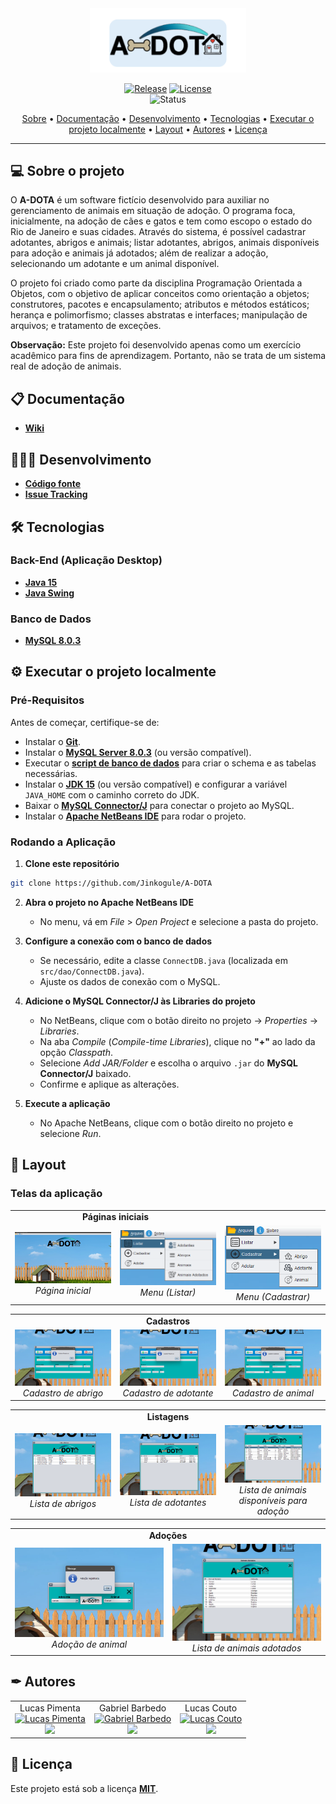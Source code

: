 <div align="center">
<img style="" src="https://github.com/Jinkogule/A-DOTA/blob/main/src/img/logo_readme.png" width="250px;" alt=""/>
<br>

[![Release](https://img.shields.io/github/v/release/Jinkogule/A-DOTA?style=for-the-badge)](https://github.com/Jinkogule/BandejApp/releases)
[![License](https://img.shields.io/github/license/Jinkogule/A-DOTA?style=for-the-badge)](LICENSE)<br>
![Status](https://img.shields.io/badge/STATUS-CONCLU%C3%8DDO%20-brightgreen?style=for-the-badge)
</div>

<p align="center">
 <a href="#-sobre-o-projeto">Sobre</a> •
 <a href="#-documentação">Documentação</a> • 
 <a href="#-desenvolvimento">Desenvolvimento</a> • 
 <a href="#-tecnologias">Tecnologias</a> • 
 <a href="#-executar-o-projeto-localmente">Executar o projeto localmente</a> • 
 <a href="#-layout">Layout</a> •
 <a href="#-autores">Autores</a> •
 <a href="#-licença">Licença</a>
</p>

---

## 💻 Sobre o projeto

O **A-DOTA** é um software fictício desenvolvido para auxiliar no gerenciamento de animais em situação de adoção. O programa foca, inicialmente, na adoção de cães e gatos e tem como escopo o estado do Rio de Janeiro e suas cidades. Através do sistema, é possível cadastrar adotantes, abrigos e animais; listar adotantes, abrigos, animais disponíveis para adoção e animais já adotados; além de realizar a adoção, selecionando um adotante e um animal disponível.

O projeto foi criado como parte da disciplina Programação Orientada a Objetos, com o objetivo de aplicar conceitos como orientação a objetos; construtores, pacotes e encapsulamento; atributos e métodos estáticos; herança e polimorfismo; classes abstratas e interfaces; manipulação de arquivos; e tratamento de exceções.

**Observação:** Este projeto foi desenvolvido apenas como um exercício acadêmico para fins de aprendizagem. Portanto, não se trata de um sistema real de adoção de animais.

## 📋 Documentação

-   **[Wiki](https://github.com/Jinkogule/A-DOTA/wiki)**

## 🧑🏻‍💻 Desenvolvimento

-   **[Código fonte](https://github.com/Jinkogule/A-DOTA)**
-   **[Issue Tracking](https://github.com/Jinkogule/A-DOTA/issues)**

## 🛠 Tecnologias

### **Back-End (Aplicação Desktop)**  

-   **[Java 15](https://www.oracle.com/br/java/technologies/downloads/#java15)**  
-   **[Java Swing](https://docs.oracle.com/javase/tutorial/uiswing/)**    

### **Banco de Dados**

-   **[MySQL 8.0.3](https://www.mysql.com/)**

## ⚙ Executar o projeto localmente  

### **Pré-Requisitos**  

Antes de começar, certifique-se de:  

- Instalar o **[Git](https://git-scm.com/)**.  
- Instalar o **[MySQL Server 8.0.3](https://dev.mysql.com/downloads/mysql/)** (ou versão compatível).  
- Executar o **[script de banco de dados](https://github.com/Jinkogule/A-DOTA/blob/main/A_DOTA.sql)** para criar o schema e as tabelas necessárias.    
- Instalar o **[JDK 15](https://www.oracle.com/br/java/technologies/downloads/#java15)** (ou versão compatível) e configurar a variável `JAVA_HOME` com o caminho correto do JDK.
- Baixar o **[MySQL Connector/J](https://dev.mysql.com/downloads/connector/j/)** para conectar o projeto ao MySQL.  
- Instalar o **[Apache NetBeans IDE](https://netbeans.apache.org/front/main/index.html)** para rodar o projeto.

### **Rodando a Aplicação**  

1. **Clone este repositório**
```bash
git clone https://github.com/Jinkogule/A-DOTA    
```

2. **Abra o projeto no Apache NetBeans IDE**  
   - No menu, vá em *File* > *Open Project* e selecione a pasta do projeto.  

3. **Configure a conexão com o banco de dados**  
   - Se necessário, edite a classe `ConnectDB.java` (localizada em `src/dao/ConnectDB.java`).  
   - Ajuste os dados de conexão com o MySQL.  

4. **Adicione o MySQL Connector/J às Libraries do projeto**  
   - No NetBeans, clique com o botão direito no projeto → *Properties* → *Libraries*.  
   - Na aba *Compile* (*Compile-time Libraries*), clique no **"+"** ao lado da opção *Classpath*.  
   - Selecione *Add JAR/Folder* e escolha o arquivo `.jar` do **MySQL Connector/J** baixado.  
   - Confirme e aplique as alterações.  

5. **Execute a aplicação**  
   - No Apache NetBeans, clique com o botão direito no projeto e selecione *Run*.  

## 🎨 Layout

### Telas da aplicação

<table align="center" width="100%">
  <tr>
    <td align="center" colspan="2"><strong>Páginas iniciais</strong></td>
  </tr>
  <tr>
    <td align="center" width="33%">
      <img src="/src/img/screenshots/pagina_inicial.png" alt="Página inicial" title="Página inicial" width="100%">
      <br>
      <em>Página inicial</em>
    </td>
    <td align="center" width="33%">
      <img src="/src/img/screenshots/menu.png" alt="Menu" title="Menu" width="100%">
      <br>
      <em>Menu (Listar)</em>
    </td>
    <td align="center" width="33%">
      <img src="/src/img/screenshots/menu_2.png" alt="Menu_2" title="Menu_2" width="100%">
      <br>
      <em>Menu (Cadastrar)</em>
    </td>
  </tr>
</table>

<table align="center" width="100%">
  <tr>
    <td align="center" colspan="3"><strong>Cadastros</strong></td>
  </tr>
  <tr>
    <td align="center" width="33%">
      <img src="/src/img/screenshots/cadastro_de_abrigo.png" alt="Cadastro de abrigo" title="Cadastro de abrigo" width="100%">
      <br>
      <em>Cadastro de abrigo</em>
    </td>
    <td align="center" width="33%">
      <img src="/src/img/screenshots/cadastro_de_adotante.png" alt="Cadastro de adotante" title="Cadastro de adotante" width="100%">
      <br>
      <em>Cadastro de adotante</em>
    </td>
    <td align="center" width="33%">
      <img src="/src/img/screenshots/cadastro_de_animal.png" alt="Cadastro de animal" title="Cadastro de animal" width="100%">
      <br>
      <em>Cadastro de animal</em>
    </td>
  </tr>
</table>

<table align="center" width="100%">
  <tr>
    <td align="center" colspan="3"><strong>Listagens</strong></td>
  </tr>
  <tr>
    <td align="center" width="33%">
      <img src="/src/img/screenshots/lista_de_abrigos.png" alt="Lista de abrigos" title="Lista de abrigos" width="100%">
      <br>
      <em>Lista de abrigos</em>
    </td>
    <td align="center" width="33%">
      <img src="/src/img/screenshots/lista_de_adotantes.png" alt="Lista de adotantes" title="Lista de adotantes" width="100%">
      <br>
      <em>Lista de adotantes</em>
    </td>
    <td align="center" width="33%">
      <img src="/src/img/screenshots/lista_de_animais.png" alt="Lista de animais disponíveis para adoção" title="Lista de animais disponíveis para adoção" width="100%">
      <br>
      <em>Lista de animais disponíveis para adoção</em>
    </td>
  </tr>
</table>

<table align="center" width="100%">
  <tr>
    <td align="center" colspan="2"><strong>Adoções</strong></td>
  </tr>
  <tr>
    <td align="center" width="50%">
      <img src="/src/img/screenshots/adocao_de_animal.png" alt="Adoção de animal" title="Adoção de animal" width="100%">
      <br>
      <em>Adoção de animal</em>
    </td>
    <td align="center" width="50%">
      <img src="/src/img/screenshots/lista_de_animais_adotados.png" alt="Lista de animais adotados" title="Lista de animais adotados" width="100%">
      <br>
      <em>Lista de animais adotados</em>
    </td>
  </tr>
</table>

## ✒ Autores

<table>
  <tr>
    <td align="center">
      Lucas Pimenta
      <br>
      <a href="https://github.com/Jinkogule">
        <img src="https://avatars.githubusercontent.com/u/52849575?v=4" width="100px;" alt="Lucas Pimenta"/>
      </a>
      <br>
      <a href="https://github.com/Jinkogule">
        <img src="https://img.shields.io/badge/-Github-black?style=flat-square&logo=Github&logoColor=white">
      </a>
    </td>
    <td align="center">
      Gabriel Barbedo
      <br>
      <a href="https://github.com/Bolaks">
        <img src="https://avatars.githubusercontent.com/u/72170455?v=4" width="100px;" alt="Gabriel Barbedo"/>
      </a>
      <br>
      <a href="https://github.com/Bolaks">
        <img src="https://img.shields.io/badge/-Github-black?style=flat-square&logo=Github&logoColor=white">
      </a>
    </td>
    <td align="center">
      Lucas Couto
      <br>
      <a href="https://github.com/LucasCouto22">
        <img src="https://avatars.githubusercontent.com/u/62523407?v=4" width="100px;" alt="Lucas Couto"/>
      </a>
      <br>
      <a href="https://github.com/LucasCouto22">
        <img src="https://img.shields.io/badge/-Github-black?style=flat-square&logo=Github&logoColor=white">
      </a>
    </td>
  </tr>
</table>

## 📝 Licença

Este projeto está sob a licença **[MIT](./LICENSE)**.